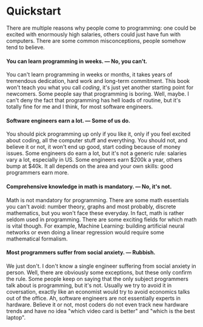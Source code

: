 # Quickstart

There are multiple reasons why people come to programming: one could be excited with enormously high salaries, others could just have fun with computers. There are some common misconceptions, people somehow tend to believe.

#### You can learn programming in weeks. — No, you can't.
You can't learn programming in weeks or months, it takes years of tremendous dedication, hard work and long-term commitment. This book won't teach you what you call *coding*, it's just yet another starting point for newcomers. Some people say that programming is boring. Well, maybe. I can't deny the fact that programming has hell loads of routine, but it's totally fine for me and I think, for most software engineers.

#### Software engineers earn a lot. — Some of us do.
You should pick programming up only if you like it, only if you feel excited about coding, all the computer stuff and everything. You should not, and believe it or not, it won't end up good, start coding because of money issues. Some engineers do earn a lot, but it's not a generic rule: salaries vary a lot, especially in US. Some engineers earn $200k a year, others bump at $40k. It all depends on the area and your own skills: good programmers earn more.

#### Comprehensive knowledge in math is mandatory. — No, it's not.
Math is not mandatory for programming. There are some math essentials you can't avoid: number theory, graphs and most probably, discrete mathematics, but you won't face these everyday. In fact, math is rather seldom used in programming. There are some exciting fields for which math is vital though. For example, Machine Learning: building artificial neural networks or even doing a linear regression would require some mathematical formalism.

#### Most programmers suffer from social anxiety. — Rubbish.
We just don't. I don't know a single engineer suffering from social anxiety in person. Well, there are obviously some exceptions, but these only confirm the rule. Some people keep on saying that the only subject programmers talk about is programming, but it's not. Usually we try to avoid it in coversation, exactly like an economist would try to avoid economics talks out of the office. Ah, software engineers are not essentially experts in hardware. Believe it or not, most coders do not even track new hardware trends and have no idea "which video card is better" and "which is the best laptop".
